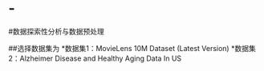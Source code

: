 # -
#数据探索性分析与数据预处理

##选择数据集为
*数据集1：MovieLens 10M Dataset (Latest Version)
*数据集2：Alzheimer Disease and Healthy Aging Data In US
